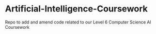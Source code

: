 # Artificial-Intelligence-Coursework
Repo to add and amend code related to our Level 6 Computer Science AI Coursework
